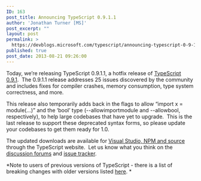 ```yaml
---
ID: 163
post_title: Announcing TypeScript 0.9.1.1
author: 'Jonathan Turner [MS]'
post_excerpt: ""
layout: post
permalink: >
  https://devblogs.microsoft.com/typescript/announcing-typescript-0-9-1-1/
published: true
post_date: 2013-08-21 09:26:00
---
```

Today, we’re releasing TypeScript 0.9.1.1, a hotfix release of [TypeScript 0.9.1][1].  The 0.9.1.1 release addresses 25 issues discovered by the community and includes fixes for compiler crashes, memory consumption, type system correctness, and more.

This release also temporarily adds back in the flags to allow “import x = module(…)” and the ‘bool’ type (--allowimportmodule and --allowbool, respectively), to help large codebases that have yet to upgrade.  This is the last release to support these deprecated syntax forms, so please update your codebases to get them ready for 1.0.

The updated downloads are available for [Visual Studio, NPM and source][2] through the TypeScript website.  Let us know what you think on the [discussion forums][3] and [issue tracker][4].

*Note to users of previous versions of TypeScript - there is a list of breaking changes with older versions listed [here][5]. *

 

 [1]: http://blogs.msdn.com/b/typescript/archive/2013/08/06/announcing-0-9-1.aspx
 [2]: http://www.typescriptlang.org/#Download
 [3]: http://typescript.codeplex.com/discussions
 [4]: http://typescript.codeplex.com/workitem/list/basic
 [5]: http://typescript.codeplex.com/wikipage?title=Known%20breaking%20changes%20between%200.8%20and%200.9&referringTitle=Documentation